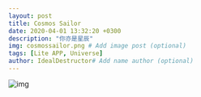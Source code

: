 ```yaml
---
layout: post
title: Cosmos Sailor
date: 2020-04-01 13:32:20 +0300
description: "你亦是星辰"
img: cosmossailor.png # Add image post (optional)
tags: [Lite APP, Universe]
author: IdealDestructor# Add name author (optional)
---
```

![img](/lab/assets/img/cosmosqrcode.png)